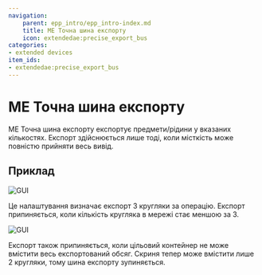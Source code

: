 ```yaml
---
navigation:
    parent: epp_intro/epp_intro-index.md
    title: ME Точна шина експорту
    icon: extendedae:precise_export_bus
categories:
- extended devices
item_ids:
- extendedae:precise_export_bus
---
```


# ME Точна шина експорту

<GameScene zoom="8" background="transparent">
  <ImportStructure src="../structure/cable_precise_export_bus.snbt"></ImportStructure>
</GameScene>

ME Точна шина експорту експортує предмети/рідини у вказаних кількостях. Експорт здійснюється лише тоді, коли місткість може повністю прийняти весь вивід.

## Приклад

![GUI](../pic/pre_bus_gui1.png)

Це налаштування визначає експорт 3 кругляки за операцію. Експорт припиняється, коли кількість кругляка в мережі стає меншою за 3.

![GUI](../pic/pre_bus_gui2.png)

Експорт також припиняється, коли цільовий контейнер не може вмістити весь експортований обсяг. Скриня тепер може вмістити лише 2 кругляки, тому шина експорту зупиняється.